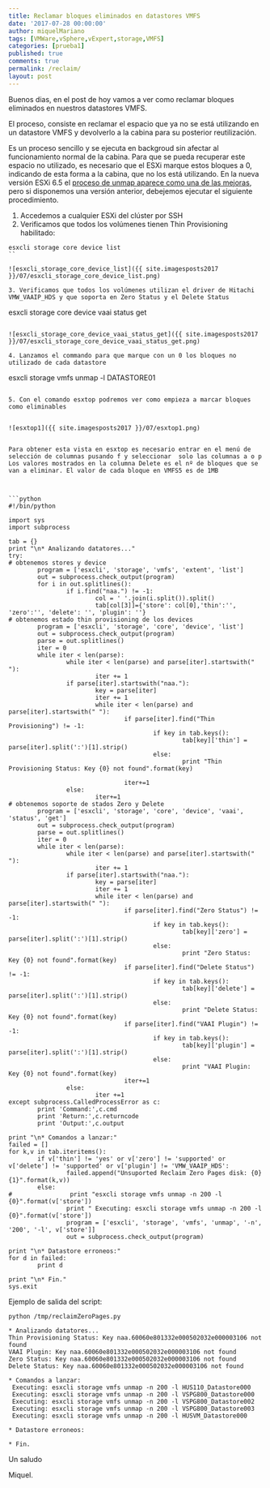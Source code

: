 ```yaml
---
title: Reclamar bloques eliminados en datastores VMFS
date: '2017-07-28 00:00:00'
author: miquelMariano
tags: [VMWare,vSphere,vExpert,storage,VMFS]
categories: [prueba1]
published: true
comments: true
permalink: /reclaim/
layout: post
---
```


Buenos dias, en el post de hoy vamos a ver como reclamar bloques eliminados en nuestros datastores VMFS.

El proceso, consiste en reclamar el espacio que ya no se está utilizando en un datastore VMFS y devolverlo a la cabina para su posterior reutilización.

Es un proceso sencillo y se ejecuta en backgroud sin afectar al funcionamiento normal de la cabina. Para que se pueda recuperar este espacio no utilizado, es necesario que el ESXi marque estos bloques a 0, indicando de esta forma a la cabina, que no los está utilizando. En la nueva versión ESXi 6.5 el [proceso de unmap aparece como una de las mejoras](https://www.vmware.com/content/dam/digitalmarketing/vmware/en/pdf/whitepaper/vsphere/vmw-white-paper-vsphr-whats-new-6-5.pdf), pero si disponemos una versión anterior, debejemos ejecutar el siguiente procedimiento.

1. Accedemos a cualquier ESXi del clúster por SSH
2. Verificamos que todos los volúmenes tienen Thin Provisioning habilitado:

```
esxcli storage core device list
``

![esxcli_storage_core_device_list]({{ site.imagesposts2017 }}/07/esxcli_storage_core_device_list.png)

3. Verificamos que todos los volúmenes utilizan el driver de Hitachi VMW_VAAIP_HDS y que soporta en Zero Status y el Delete Status

```
esxcli storage core device vaai status get
```

![esxcli_storage_core_device_vaai_status_get]({{ site.imagesposts2017 }}/07/esxcli_storage_core_device_vaai_status_get.png)

4. Lanzamos el commando para que marque con un 0 los bloques no utilizado de cada datastore

```
esxcli storage vmfs unmap -l DATASTORE01
```

5. Con el comando esxtop podremos ver como empieza a marcar bloques como eliminables


![esxtop1]({{ site.imagesposts2017 }}/07/esxtop1.png)


Para obtener esta vista en esxtop es necesario entrar en el menú de selección de columnas pusando f y seleccionar  solo las columnas a o p
Los valores mostrados en la columna Delete es el nº de bloques que se van a eliminar. El valor de cada bloque en VMFS5 es de 1MB



```python
#!/bin/python
 
import sys
import subprocess
 
tab = {}
print "\n* Analizando datatores..."
try:
# obtenemos stores y device
        program = ['esxcli', 'storage', 'vmfs', 'extent', 'list']
        out = subprocess.check_output(program)
        for i in out.splitlines():
                if i.find("naa.") != -1:
                        col = ' '.join(i.split()).split()
                        tab[col[3]]={'store': col[0],'thin':'', 'zero':'', 'delete': '', 'plugin': ''}
# obtenemos estado thin provisioning de los devices
        program = ['esxcli', 'storage', 'core', 'device', 'list']
        out = subprocess.check_output(program)
        parse = out.splitlines()
        iter = 0
        while iter < len(parse):
                while iter < len(parse) and parse[iter].startswith(" "):
                        iter += 1
                if parse[iter].startswith("naa."):
                        key = parse[iter]
                        iter += 1
                        while iter < len(parse) and parse[iter].startswith(" "):
                                if parse[iter].find("Thin Provisioning") != -1:
                                        if key in tab.keys():
                                                tab[key]['thin'] = parse[iter].split(':')[1].strip()
                                        else:
                                                print "Thin Provisioning Status: Key {0} not found".format(key)
 
                                iter+=1
                else:
                        iter+=1
# obtenemos soporte de stados Zero y Delete
        program = ['esxcli', 'storage', 'core', 'device', 'vaai', 'status', 'get']
        out = subprocess.check_output(program)
        parse = out.splitlines()
        iter = 0
        while iter < len(parse):
                while iter < len(parse) and parse[iter].startswith(" "):
                        iter += 1
                if parse[iter].startswith("naa."):
                        key = parse[iter]
                        iter += 1
                        while iter < len(parse) and parse[iter].startswith(" "):
                                if parse[iter].find("Zero Status") != -1:
                                        if key in tab.keys():
                                                tab[key]['zero'] = parse[iter].split(':')[1].strip()
                                        else:
                                                print "Zero Status: Key {0} not found".format(key)
                                if parse[iter].find("Delete Status") != -1:
                                        if key in tab.keys():
                                                tab[key]['delete'] = parse[iter].split(':')[1].strip()
                                        else:
                                                print "Delete Status: Key {0} not found".format(key)
                                if parse[iter].find("VAAI Plugin") != -1:
                                        if key in tab.keys():
                                                tab[key]['plugin'] = parse[iter].split(':')[1].strip()
                                        else:
                                                print "VAAI Plugin: Key {0} not found".format(key)
                                iter+=1
                else:
                        iter +=1
except subprocess.CalledProcessError as c:
        print 'Command:',c.cmd
        print 'Return:',c.returncode
        print 'Output:',c.output
 
print "\n* Comandos a lanzar:"
failed = []
for k,v in tab.iteritems():
        if v['thin'] != 'yes' or v['zero'] != 'supported' or v['delete'] != 'supported' or v['plugin'] != 'VMW_VAAIP_HDS':
                failed.append("Unsuported Reclaim Zero Pages disk: {0} {1}".format(k,v))
        else:
#                print "esxcli storage vmfs unmap -n 200 -l {0}".format(v['store'])
                print " Executing: esxcli storage vmfs unmap -n 200 -l {0}".format(v['store'])
                program = ['esxcli', 'storage', 'vmfs', 'unmap', '-n', '200', '-l', v['store']]
                out = subprocess.check_output(program)
 
print "\n* Datastore erroneos:"
for d in failed:
        print d
 
print "\n* Fin."
sys.exit
```

Ejemplo de salida del script:

```
python /tmp/reclaimZeroPages.py
```


```
* Analizando datatores...
Thin Provisioning Status: Key naa.60060e801332e000502032e000003106 not found
VAAI Plugin: Key naa.60060e801332e000502032e000003106 not found
Zero Status: Key naa.60060e801332e000502032e000003106 not found
Delete Status: Key naa.60060e801332e000502032e000003106 not found
 
* Comandos a lanzar:
 Executing: esxcli storage vmfs unmap -n 200 -l HUS110_Datastore000
 Executing: esxcli storage vmfs unmap -n 200 -l VSPG800_Datastore000
 Executing: esxcli storage vmfs unmap -n 200 -l VSPG800_Datastore002
 Executing: esxcli storage vmfs unmap -n 200 -l VSPG800_Datastore003
 Executing: esxcli storage vmfs unmap -n 200 -l HUSVM_Datastore000
 
* Datastore erroneos:
 
* Fin.
```


 
Un saludo

Miquel.